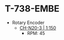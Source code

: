 # T-738-EMBE

 - Rotary Encoder
    -   [CH-N20-3 | 1:150](https://www.adafruit.com/product/4640) 
        - RPM: 45
